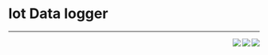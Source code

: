 # Iot Data logger
<hr>

<img align="right" src="https://img.shields.io/badge/DB-mongodb-informational?style=flat&logo=mongodb&logoColor=white&color=199c0e"> 

<img align="right" src="https://img.shields.io/badge/Code-JavaScript-informational?style=flat&logo=javascript&logoColor=white&color=ebd234"> 

<img align="right" src="https://img.shields.io/badge/Tools-node.js-informational?style=flat&logo=node.js&logoColor=white&color=5aa154">
